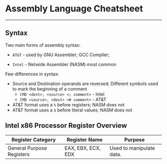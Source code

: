 # Assembly Language Cheatsheet
---

## Syntax

Two main forms of assembly syntax: 

* `AT&T` - used by GNU Assembler; GCC Compiler;

* `Intel` - Netwide Assembler (NASM) most common

Few differences in syntax:

* Source and Destination operands are reversed;  Different symbols used to mark the beginning of a comment
	* `CMD <dest>, <source> <; comment>` - Intel
	* `CMD <source>, <dest> <# comment>` - AT&T
* AT&T format uses a `%` before registers; NASM does not
* AT&T format uses a `$` before literal values; NASM does not

## Intel x86 Processor Register Overview

|Register Category        |Register Name     |Purpose                 |
|-------------------------|------------------|------------------------|
|General Purpose Registers|EAX, EBX, ECX, EDX|Used to manipulate data.|
